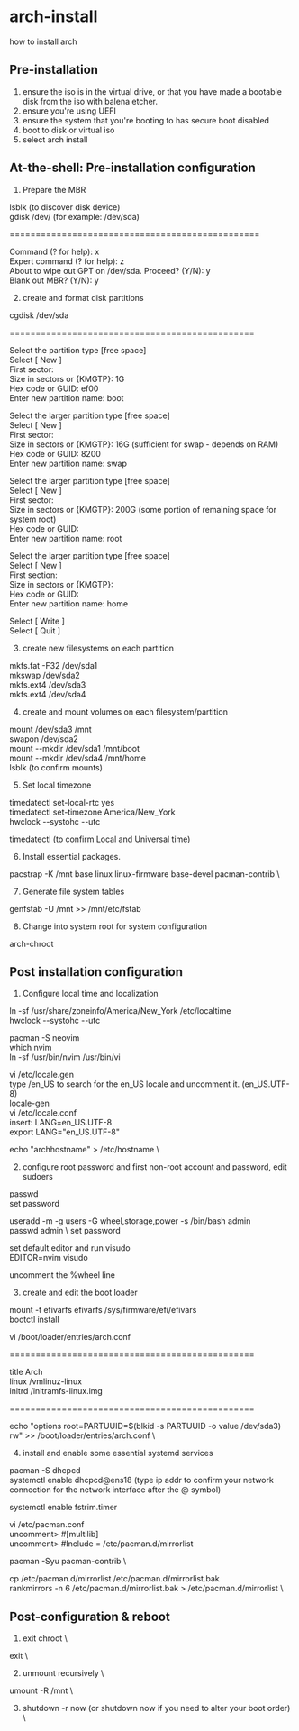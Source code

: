 # arch-install

how to install arch

## Pre-installation

1. ensure the iso is in the virtual drive, or that you have made a bootable disk from the iso with balena etcher.
2. ensure you're using UEFI
2. ensure the system that you're booting to has secure boot disabled
3. boot to disk or virtual iso
4. select arch install

## At-the-shell: Pre-installation configuration

1. Prepare the MBR

lsblk (to discover disk device) \
gdisk /dev/<disk device> (for example: /dev/sda)

================================================

Command (? for help): x \
Expert command (? for help): z \
About to wipe out GPT on /dev/sda. Proceed? (Y/N): y \
Blank out MBR? (Y/N): y

2. create and format disk partitions

cgdisk /dev/sda

===============================================

Select the partition type [free space] \
Select [  New   ] \
First sector: <Press Enter> \
Size in sectors or {KMGTP}: 1G \
Hex code or GUID: ef00 \
Enter new partition name: boot

Select the larger partition type [free space] \
Select [  New   ] \
First sector: <Press Enter> \
Size in sectors or {KMGTP}: 16G (sufficient for swap - depends on RAM) \
Hex code or GUID: 8200 \
Enter new partition name: swap

Select the larger partition type [free space] \
Select [  New   ] \
First sector: <Press Enter> \
Size in sectors or {KMGTP}: 200G (some portion of remaining space for system root) \
Hex code or GUID: <Press Enter> \
Enter new partition name: root

Select the larger partition type [free space] \
Select [  New   ] \
First section: <Press Enter> \
Size in sectors or {KMGTP}: <Press Enter> \
Hex code or GUID: <Press Enter> \
Enter new partition name: home

Select [ Write  ] \
Select [ Quit   ]

3. create new filesystems on each partition

mkfs.fat -F32 /dev/sda1 \
mkswap /dev/sda2 \
mkfs.ext4 /dev/sda3 \
mkfs.ext4 /dev/sda4

4. create and mount volumes on each filesystem/partition

mount /dev/sda3 /mnt \
swapon /dev/sda2 \
mount --mkdir /dev/sda1 /mnt/boot \
mount --mkdir /dev/sda4 /mnt/home \
lsblk (to confirm mounts)

5. Set local timezone

timedatectl set-local-rtc yes \
timedatectl set-timezone America/New_York \
hwclock --systohc --utc

timedatectl (to confirm Local and Universal time)

6. Install essential packages.

pacstrap -K /mnt base linux linux-firmware base-devel pacman-contrib \

7. Generate file system tables

genfstab -U /mnt >> /mnt/etc/fstab

8. Change into system root for system configuration

arch-chroot

## Post installation configuration

1. Configure local time and localization

ln -sf /usr/share/zoneinfo/America/New_York /etc/localtime \
hwclock --systohc --utc

pacman -S neovim \
which nvim \
ln -sf /usr/bin/nvim /usr/bin/vi

vi /etc/locale.gen \
type /en_US to search for the en_US locale and uncomment it. (en_US.UTF-8) \
locale-gen \
vi /etc/locale.conf \
insert: LANG=en_US.UTF-8 \
export LANG="en_US.UTF-8"

echo "archhostname" > /etc/hostname \

2. configure root password and first non-root account and password, edit sudoers

passwd \
set password

useradd -m -g users -G wheel,storage,power -s /bin/bash admin \
passwd admin \ 
set password

set default editor and run visudo \
EDITOR=nvim visudo

uncomment the %wheel line

3. create and edit the boot loader

mount -t efivarfs efivarfs /sys/firmware/efi/efivars \
bootctl install

vi /boot/loader/entries/arch.conf

===============================================

title Arch \
linux /vmlinuz-linux \
initrd /initramfs-linux.img

===============================================

echo "options root=PARTUUID=$(blkid -s PARTUUID -o value /dev/sda3) rw" >> /boot/loader/entries/arch.conf \

4. install and enable some essential systemd services

pacman -S dhcpcd \
systemctl enable dhcpcd@ens18 (type ip addr to confirm your network connection for the network interface after the @ symbol)

systemctl enable fstrim.timer

vi /etc/pacman.conf \
uncomment> #[multilib] \
uncomment> #Include = /etc/pacman.d/mirrorlist

pacman -Syu pacman-contrib \

cp /etc/pacman.d/mirrorlist /etc/pacman.d/mirrorlist.bak \
rankmirrors -n 6 /etc/pacman.d/mirrorlist.bak > /etc/pacman.d/mirrorlist \

## Post-configuration & reboot

1. exit chroot \

exit \

2. unmount recursively \

umount -R /mnt \

3. shutdown -r now (or shutdown now if you need to alter your boot order) \